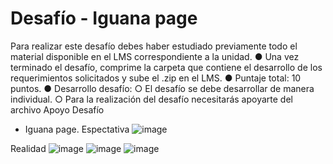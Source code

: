 # Desafío - Iguana page

Para realizar este desafío debes haber estudiado previamente todo el material
disponible en el LMS correspondiente a la unidad.
● Una vez terminado el desafío, comprime la carpeta que contiene el desarrollo de los
requerimientos solicitados y sube el .zip en el LMS.
● Puntaje total: 10 puntos.
● Desarrollo desafío:
○ El desafío se debe desarrollar de manera individual.
○ Para la realización del desafío necesitarás apoyarte del archivo Apoyo Desafío
- Iguana page.
Espectativa
![image](https://user-images.githubusercontent.com/899587/231058005-45a56eab-aa1a-4035-b435-85987da71b85.png)

Realidad
![image](https://user-images.githubusercontent.com/899587/231058297-55ecc966-e635-421c-99e5-2420e5e61486.png)
![image](https://user-images.githubusercontent.com/899587/231058322-5a315943-51fc-4d8c-9758-c3520faf6de4.png)
![image](https://user-images.githubusercontent.com/899587/231058358-9cf03c41-4048-4531-9436-c227f2131d3a.png)
